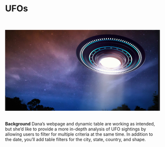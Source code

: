 # UFOs<br><br>

![UFO_cover_picture](UFO_cover_picture.png)<br><br>

**Background**
Dana’s webpage and dynamic table are working as intended, but she’d like to provide a more in-depth analysis of UFO sightings by allowing users to filter for multiple criteria at the same time. In addition to the date, you’ll add table filters for the city, state, country, and shape.<br><br>
